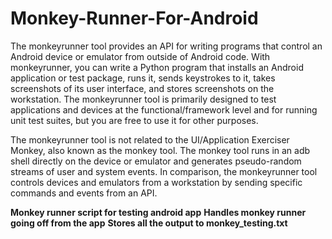 # Monkey-Runner-For-Android
The monkeyrunner tool provides an API for writing programs that control an Android device or emulator from outside of Android code. With monkeyrunner, you can write a Python program that installs an Android application or test package, runs it, sends keystrokes to it, takes screenshots of its user interface, and stores screenshots on the workstation. The monkeyrunner tool is primarily designed to test applications and devices at the functional/framework level and for running unit test suites, but you are free to use it for other purposes.

The monkeyrunner tool is not related to the UI/Application Exerciser Monkey, also known as the monkey tool. The monkey tool runs in an adb shell directly on the device or emulator and generates pseudo-random streams of user and system events. In comparison, the monkeyrunner tool controls devices and emulators from a workstation by sending specific commands and events from an API. 

**Monkey runner script for testing android app**
**Handles monkey runner going off from the app**
**Stores all the output to monkey_testing.txt**
